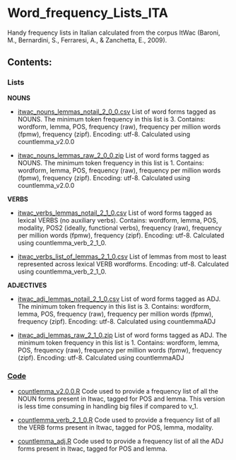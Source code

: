 # Word_frequency_Lists_ITA
Handy frequency lists in Italian calculated from the corpus ItWac (Baroni, M., Bernardini, S., Ferraresi, A., & Zanchetta, E., 2009).

## Contents: 
### Lists
**NOUNS** 
* [itwac_nouns_lemmas_notail_2_0_0.csv](https://github.com/franfranz/Word_Frequency_Lists_ITA/blob/main/itwac_nouns_lemmas_notail_2_0_0.csv) List of word forms tagged as NOUNS. The minimum token frequency in this list is 3. 
  Contains: wordform, lemma, POS, frequency (raw), frequency per million words (fpmw), frequency (zipf). Encoding: utf-8. Calculated using countlemma_v2.0.0
 
 * [itwac_nouns_lemmas_raw_2_0_0.zip](https://github.com/franfranz/Word_Frequency_Lists_ITA/blob/main/itwac_nouns_lemmas_raw_2_0_0.zip) List of word forms tagged as NOUNS. The minimum token frequency in this list is 1. 
  Contains: wordform, lemma, POS, frequency (raw), frequency per million words (fpmw), frequency (zipf). Encoding: utf-8. Calculated using countlemma_v2.0.0

**VERBS** 
* [itwac_verbs_lemmas_notail_2_1_0.csv](https://github.com/franfranz/Word_Frequency_Lists_ITA/blob/main/itwac_verbs_lemmas_notail_2_1_0.csv) List of word forms tagged as lexical VERBS (no auxiliary verbs). 
  Contains: wordform, lemma, POS, modality, POS2 (ideally, functional verbs), frequency (raw), frequency per million words (fpmw), frequency (zipf).  Encoding: utf-8. Calculated using countlemma_verb_2_1_0.
  
* [itwac_verbs_list_of_lemmas_2_1_0.csv](https://github.com/franfranz/Word_Frequency_Lists_ITA/blob/main/itwac_verbs_list_of_lemmas_2_1_0.csv) List of lemmas from most to least represented across lexical VERB wordforms. Encoding: utf-8. Calculated using countlemma_verb_2_1_0.
  
**ADJECTIVES**
* [itwac_adj_lemmas_notail_2_1_0.csv](https://github.com/franfranz/Word_Frequency_Lists_ITA/blob/main/itwac_adj_lemmas_notail_2_1_0.csv) List of word forms tagged as ADJ. The minimum token frequency in this list is 3. 
  Contains: wordform, lemma, POS, frequency (raw), frequency per million words (fpmw), frequency (zipf). Encoding: utf-8. Calculated using countlemmaADJ

* [itwac_adj_lemmas_raw_2_1_0.zip](https://github.com/franfranz/Word_Frequency_Lists_ITA/blob/main/itwac_adj_lemmas_raw_2_1_0.zip) List of word forms tagged as ADJ. The minimum token frequency in this list is 1. 
  Contains: wordform, lemma, POS, frequency (raw), frequency per million words (fpmw), frequency (zipf). Encoding: utf-8. Calculated using countlemmaADJ


### [Code](https://github.com/franfranz/Word_Frequency_Lists_ITA/tree/main/Code)  
* [countlemma_v2.0.0.R](https://github.com/franfranz/Word_Frequency_Lists_ITA/blob/main/countlemma_v2_0_0.R) Code used to provide a frequency list of all the NOUN forms present in Itwac, tagged for POS and lemma. 
    This version is less time consuming in handling big files if compared to v_1. 
    
* [countlemma_verb_2_1_0.R](https://github.com/franfranz/Word_Frequency_Lists_ITA/blob/main/countlemma_verb_2_1_0.R) Code used to provide a frequency list of all the VERB forms present in Itwac, tagged for POS, lemma, modality. 

* [countlemma_adj.R](https://github.com/franfranz/Word_Frequency_Lists_ITA/blob/main/Code/countlemma_adj.R) Code used to provide a frequency list of all the ADJ forms present in Itwac, tagged for POS and lemma. 
 
 
